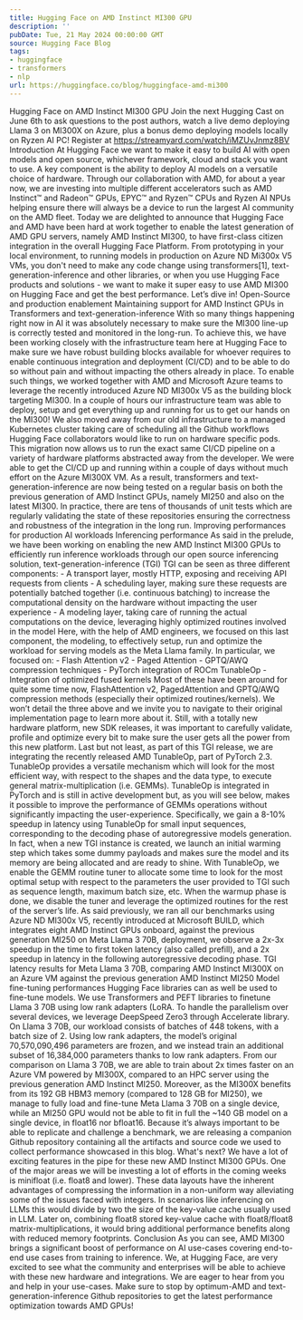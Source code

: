 ```yaml
---
title: Hugging Face on AMD Instinct MI300 GPU
description: ''
pubDate: Tue, 21 May 2024 00:00:00 GMT
source: Hugging Face Blog
tags:
- huggingface
- transformers
- nlp
url: https://huggingface.co/blog/huggingface-amd-mi300
---
```


Hugging Face on AMD Instinct MI300 GPU
Join the next Hugging Cast on June 6th to ask questions to the post authors, watch a live demo deploying Llama 3 on MI300X on Azure, plus a bonus demo deploying models locally on Ryzen AI PC!
Register at https://streamyard.com/watch/iMZUvJnmz8BV
Introduction
At Hugging Face we want to make it easy to build AI with open models and open source, whichever framework, cloud and stack you want to use. A key component is the ability to deploy AI models on a versatile choice of hardware. Through our collaboration with AMD, for about a year now, we are investing into multiple different accelerators such as AMD Instinct™ and Radeon™ GPUs, EPYC™ and Ryzen™ CPUs and Ryzen AI NPUs helping ensure there will always be a device to run the largest AI community on the AMD fleet. Today we are delighted to announce that Hugging Face and AMD have been hard at work together to enable the latest generation of AMD GPU servers, namely AMD Instinct MI300, to have first-class citizen integration in the overall Hugging Face Platform. From prototyping in your local environment, to running models in production on Azure ND Mi300x V5 VMs, you don't need to make any code change using transformers[1], text-generation-inference and other libraries, or when you use Hugging Face products and solutions - we want to make it super easy to use AMD MI300 on Hugging Face and get the best performance. Let’s dive in!
Open-Source and production enablement
Maintaining support for AMD Instinct GPUs in Transformers and text-generation-inference
With so many things happening right now in AI it was absolutely necessary to make sure the MI300 line-up is correctly tested and monitored in the long-run. To achieve this, we have been working closely with the infrastructure team here at Hugging Face to make sure we have robust building blocks available for whoever requires to enable continuous integration and deployment (CI/CD) and to be able to do so without pain and without impacting the others already in place.
To enable such things, we worked together with AMD and Microsoft Azure teams to leverage the recently introduced Azure ND MI300x V5 as the building block targeting MI300. In a couple of hours our infrastructure team was able to deploy, setup and get everything up and running for us to get our hands on the MI300!
We also moved away from our old infrastructure to a managed Kubernetes cluster taking care of scheduling all the Github workflows Hugging Face collaborators would like to run on hardware specific pods. This migration now allows us to run the exact same CI/CD pipeline on a variety of hardware platforms abstracted away from the developer. We were able to get the CI/CD up and running within a couple of days without much effort on the Azure MI300X VM.
As a result, transformers and text-generation-inference are now being tested on a regular basis on both the previous generation of AMD Instinct GPUs, namely MI250 and also on the latest MI300. In practice, there are tens of thousands of unit tests which are regularly validating the state of these repositories ensuring the correctness and robustness of the integration in the long run.
Improving performances for production AI workloads
Inferencing performance
As said in the prelude, we have been working on enabling the new AMD Instinct MI300 GPUs to efficiently run inference workloads through our open source inferencing solution, text-generation-inference (TGI) TGI can be seen as three different components: - A transport layer, mostly HTTP, exposing and receiving API requests from clients - A scheduling layer, making sure these requests are potentially batched together (i.e. continuous batching) to increase the computational density on the hardware without impacting the user experience - A modeling layer, taking care of running the actual computations on the device, leveraging highly optimized routines involved in the model
Here, with the help of AMD engineers, we focused on this last component, the modeling, to effectively setup, run and optimize the workload for serving models as the Meta Llama family. In particular, we focused on: - Flash Attention v2 - Paged Attention - GPTQ/AWQ compression techniques - PyTorch integration of ROCm TunableOp - Integration of optimized fused kernels
Most of these have been around for quite some time now, FlashAttention v2, PagedAttention and GPTQ/AWQ compression methods (especially their optimized routines/kernels). We won’t detail the three above and we invite you to navigate to their original implementation page to learn more about it.
Still, with a totally new hardware platform, new SDK releases, it was important to carefully validate, profile and optimize every bit to make sure the user gets all the power from this new platform.
Last but not least, as part of this TGI release, we are integrating the recently released AMD TunableOp, part of PyTorch 2.3. TunableOp provides a versatile mechanism which will look for the most efficient way, with respect to the shapes and the data type, to execute general matrix-multiplication (i.e. GEMMs). TunableOp is integrated in PyTorch and is still in active development but, as you will see below, makes it possible to improve the performance of GEMMs operations without significantly impacting the user-experience. Specifically, we gain a 8-10% speedup in latency using TunableOp for small input sequences, corresponding to the decoding phase of autoregressive models generation.
In fact, when a new TGI instance is created, we launch an initial warming step which takes some dummy payloads and makes sure the model and its memory are being allocated and are ready to shine.
With TunableOp, we enable the GEMM routine tuner to allocate some time to look for the most optimal setup with respect to the parameters the user provided to TGI such as sequence length, maximum batch size, etc. When the warmup phase is done, we disable the tuner and leverage the optimized routines for the rest of the server’s life.
As said previously, we ran all our benchmarks using Azure ND MI300x V5, recently introduced at Microsoft BUILD, which integrates eight AMD Instinct GPUs onboard, against the previous generation MI250 on Meta Llama 3 70B, deployment, we observe a 2x-3x speedup in the time to first token latency (also called prefill), and a 2x speedup in latency in the following autoregressive decoding phase.
TGI latency results for Meta Llama 3 70B, comparing AMD Instinct MI300X on an Azure VM against the previous generation AMD Instinct MI250
Model fine-tuning performances
Hugging Face libraries can as well be used to fine-tune models. We use Transformers and PEFT libraries to finetune Llama 3 70B using low rank adapters (LoRA. To handle the parallelism over several devices, we leverage DeepSpeed Zero3 through Accelerate library.
On Llama 3 70B, our workload consists of batches of 448 tokens, with a batch size of 2. Using low rank adapters, the model’s original 70,570,090,496 parameters are frozen, and we instead train an additional subset of 16,384,000 parameters thanks to low rank adapters.
From our comparison on Llama 3 70B, we are able to train about 2x times faster on an Azure VM powered by MI300X, compared to an HPC server using the previous generation AMD Instinct MI250.
Moreover, as the MI300X benefits from its 192 GB HBM3 memory (compared to 128 GB for MI250), we manage to fully load and fine-tune Meta Llama 3 70B on a single device, while an MI250 GPU would not be able to fit in full the ~140 GB model on a single device, in float16 nor bfloat16. Because it’s always important to be able to replicate and challenge a benchmark, we are releasing a companion Github repository containing all the artifacts and source code we used to collect performance showcased in this blog.
What's next?
We have a lot of exciting features in the pipe for these new AMD Instinct MI300 GPUs. One of the major areas we will be investing a lot of efforts in the coming weeks is minifloat (i.e. float8 and lower). These data layouts have the inherent advantages of compressing the information in a non-uniform way alleviating some of the issues faced with integers.
In scenarios like inferencing on LLMs this would divide by two the size of the key-value cache usually used in LLM. Later on, combining float8 stored key-value cache with float8/float8 matrix-multiplications, it would bring additional performance benefits along with reduced memory footprints.
Conclusion
As you can see, AMD MI300 brings a significant boost of performance on AI use-cases covering end-to-end use cases from training to inference. We, at Hugging Face, are very excited to see what the community and enterprises will be able to achieve with these new hardware and integrations. We are eager to hear from you and help in your use-cases.
Make sure to stop by optimum-AMD and text-generation-inference Github repositories to get the latest performance optimization towards AMD GPUs!